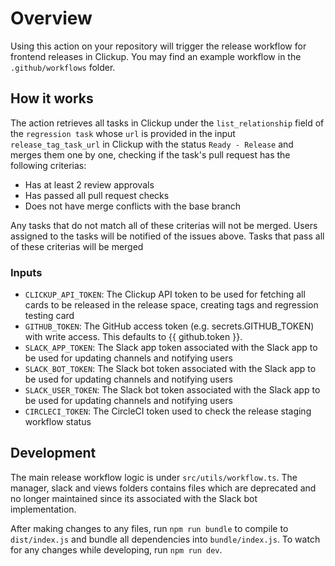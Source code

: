 # Overview

Using this action on your repository will trigger the release workflow for frontend releases in Clickup.
You may find an example workflow in the `.github/workflows` folder.

## How it works

The action retrieves all tasks in Clickup under the `list_relationship` field of the `regression task` whose `url` is provided in the input `release_tag_task_url` in Clickup with the status `Ready - Release` and merges them one by one, checking if the task's pull request has the following criterias:

-   Has at least 2 review approvals
-   Has passed all pull request checks
-   Does not have merge conflicts with the base branch

Any tasks that do not match all of these criterias will not be merged. Users assigned to the tasks will be notified of the issues above. Tasks that pass all of these criterias will be merged

### Inputs

-   `CLICKUP_API_TOKEN`: The Clickup API token to be used for fetching all cards to be released in the release space, creating tags and regression testing card
-   `GITHUB_TOKEN`: The GitHub access token (e.g. secrets.GITHUB_TOKEN) with write access. This defaults to {{ github.token }}.
-   `SLACK_APP_TOKEN`: The Slack app token associated with the Slack app to be used for updating channels and notifying users
-   `SLACK_BOT_TOKEN`: The Slack bot token associated with the Slack app to be used for updating channels and notifying users
-   `SLACK_USER_TOKEN`: The Slack bot token associated with the Slack app to be used for updating channels and notifying users
-   `CIRCLECI_TOKEN`: The CircleCI token used to check the release staging workflow status

## Development

The main release workflow logic is under `src/utils/workflow.ts`. The manager, slack and views folders contains files which are deprecated and no longer maintained since its associated with the Slack bot implementation.

After making changes to any files, run `npm run bundle` to compile to `dist/index.js` and bundle all dependencies into `bundle/index.js`. To watch for any changes while developing, run `npm run dev`.
